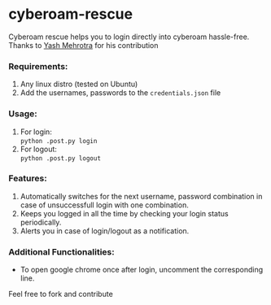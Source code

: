 cyberoam-rescue
===============
Cyberoam rescue helps you to login directly into cyberoam hassle-free.
Thanks to [Yash Mehrotra](https://github.com/yashmehrotra) for his contribution      

### Requirements:  
1. Any linux distro (tested on Ubuntu)  
2. Add the usernames, passwords to the `credentials.json` file    

### Usage:  
1. For login:  
`python .post.py login`  
2. For logout:  
`python .post.py logout`  

### Features:  
1. Automatically switches for the next username, password combination in case of unsuccessfull login with one combination.   
2. Keeps you logged in all the time by checking your login status periodically.  
3. Alerts you in case of login/logout as a notification.  

### Additional Functionalities:  
* To open google chrome once after login, uncomment the corresponding line.  

Feel free to fork and contribute
